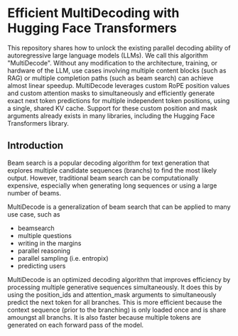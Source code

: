 # Efficient MultiDecoding with Hugging Face Transformers

This repository shares how to unlock the existing parallel decoding ability of autoregressive large language models (LLMs).
We call this algorithm "MultiDecode".
Without any modification to the architecture, training, or hardware of the LLM, use cases involving multiple content blocks (such as RAG)
or multiple completion paths (such as beam search) can achieve almost linear speedup.
MultiDecode leverages custom RoPE position values and custom attention masks 
to simultaneously and efficiently generate exact next token predictions for multiple independent token positions, using a single, shared KV cache.
Support for these custom position and mask arguments already exists in many libraries, including the Hugging Face Transformers library.

## Introduction

Beam search is a popular decoding algorithm for text generation that explores multiple candidate sequences (branchs) to find the most likely output. However, traditional beam search can be computationally expensive, especially when generating long sequences or using a large number of beams.

MultiDecode is a generalization of beam search that can be applied to many use case, such as 
- beamsearch 
- multiple questions 
- writing in the margins
- parallel reasoning
- parallel sampling (i.e. entropix)
- predicting users 

MultiDecode is an optimized decoding algorithm that improves efficiency by processing multiple generative sequences simultaneously.  It does this by using the position_ids and attention_mask arguments to simultaneously predict the next token for all branches.  This is more efficient because the context sequence (prior to the branching) is only loaded once and is share amoungst all branchs. It is also faster because multiple tokens are generated on each forward pass of the model.
